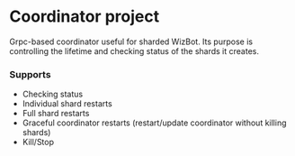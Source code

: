# Coordinator project

Grpc-based coordinator useful for sharded WizBot. Its purpose is controlling the lifetime and checking status of the shards it creates.


### Supports
- Checking status
- Individual shard restarts
- Full shard restarts
- Graceful coordinator restarts (restart/update coordinator without killing shards)
- Kill/Stop